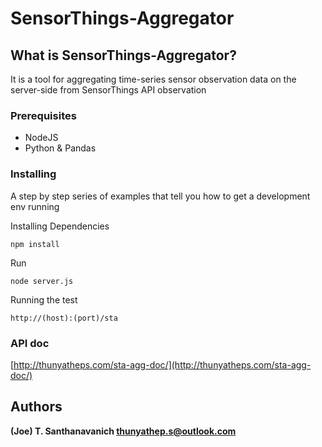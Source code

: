 # SensorThings-Aggregator

## What is SensorThings-Aggregator?

It is a tool for aggregating time-series sensor observation data on the server-side from SensorThings API observation

### Prerequisites

* NodeJS
* Python & Pandas

### Installing

A step by step series of examples that tell you how to get a development env running

Installing Dependencies

```
npm install
```

Run

```
node server.js
```
Running the test

```
http://(host):(port)/sta
```

### API doc

[http://thunyatheps.com/sta-agg-doc/](http://thunyatheps.com/sta-agg-doc/)

## Authors
**(Joe) T. Santhanavanich <thunyathep.s@outlook.com>** 

